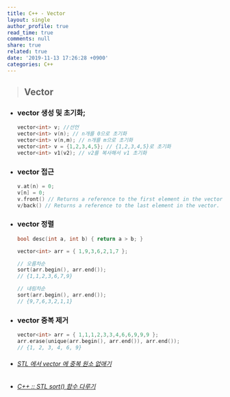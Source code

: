 ```yaml
---
title: C++ - Vector
layout: single
author_profile: true
read_time: true
comments: null
share: true
related: true
date: '2019-11-13 17:26:28 +0900'
categories: C++
---
```


> ## Vector 

* ### vector 생성 및 초기화;

	```c++
	vector<int> v; //선언
	vector<int> v(n); // n개를 0으로 초기화
	vector<int> v(n,m); // n개를 m으로 초기화
	vector<int> v = {1,2,3,4,5}; // {1,2,3,4,5}로 초기화
	vector<int> v1(v2); // v2를 복사해서 v1 초기화
	```
	
* ###  vector 접근
	```c++
	v.at(n) = 0; 
	v[n] = 0; 
	v.front() // Returns a reference to the first element in the vector.
	v/back() // Returns a reference to the last element in the vector.
	```
	
* ###  vector 정렬
	```c++
	bool desc(int a, int b) { return a > b; }
	
	vector<int> arr = { 1,9,3,6,2,1,7 };

	// 오름차순
	sort(arr.begin(), arr.end());
	// {1,1,2,3,6,7,9}

	// 내림차순
	sort(arr.begin(), arr.end());
	// {9,7,6,3,2,1,1}
	```	

* ###  vector 중복 제거
	```c++
	vector<int> arr = { 1,1,1,2,3,3,4,6,6,9,9,9 };
	arr.erase(unique(arr.begin(), arr.end()), arr.end());
	// {1, 2, 3, 4, 6, 9}
	```	
	
* ###### [STL 에서 vector 에 중복 원소 없애기]
* ###### [C++ :: STL sort() 함수 다루기]

[STL 에서 vector 에 중복 원소 없애기]: https://sgc109.tistory.com/99
[C++ :: STL sort() 함수 다루기]:https://hongku.tistory.com/153
